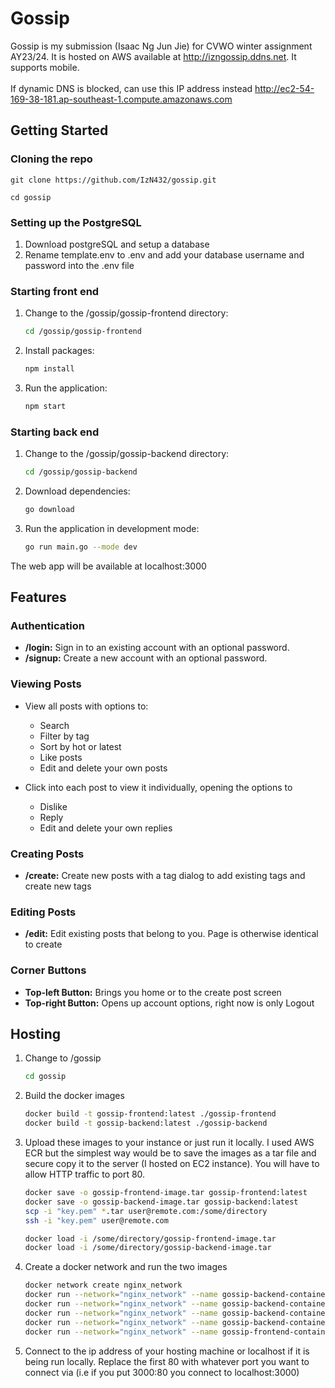 # Gossip

Gossip is my submission (Isaac Ng Jun Jie) for CVWO winter assignment AY23/24. It is hosted on AWS available at http://izngossip.ddns.net. It supports mobile.
<br /><br />
If dynamic DNS is blocked, can use this IP address instead http://ec2-54-169-38-181.ap-southeast-1.compute.amazonaws.com

## Getting Started

### Cloning the repo

```
git clone https://github.com/IzN432/gossip.git

cd gossip
```

### Setting up the PostgreSQL

1. Download postgreSQL and setup a database
2. Rename template.env to .env and add your database username and password into the .env file
   
### Starting front end

1. Change to the /gossip/gossip-frontend directory:
    ```bash
    cd /gossip/gossip-frontend
    ```

2. Install packages:
    ```bash
    npm install
    ```

3. Run the application:
    ```bash
    npm start
    ```

### Starting back end

1. Change to the /gossip/gossip-backend directory:
    ```bash
    cd /gossip/gossip-backend
    ```

2. Download dependencies:
    ```bash
    go download
    ```

3. Run the application in development mode:
    ```bash
    go run main.go --mode dev
    ```

The web app will be available at localhost:3000

## Features

### Authentication

- **/login:** Sign in to an existing account with an optional password.
- **/signup:** Create a new account with an optional password.

### Viewing Posts

- View all posts with options to:
  - Search
  - Filter by tag
  - Sort by hot or latest
  - Like posts
  - Edit and delete your own posts

- Click into each post to view it individually, opening the options to
  - Dislike
  - Reply
  - Edit and delete your own replies

### Creating Posts

- **/create:** Create new posts with a tag dialog to add existing tags and create new tags

### Editing Posts

- **/edit:** Edit existing posts that belong to you. Page is otherwise identical to create

### Corner Buttons

- **Top-left Button:** Brings you home or to the create post screen
- **Top-right Button:** Opens up account options, right now is only Logout
  
## Hosting

1. Change to /gossip
   ```bash
   cd gossip
   ```
2. Build the docker images
   ```bash
   docker build -t gossip-frontend:latest ./gossip-frontend
   docker build -t gossip-backend:latest ./gossip-backend
   ```
3. Upload these images to your instance or just run it locally. I used AWS ECR but the simplest way would be to save the images as a tar file and secure copy it to the server (I hosted on EC2 instance). You will have to allow HTTP traffic to port 80.
   ```bash
   docker save -o gossip-frontend-image.tar gossip-frontend:latest
   docker save -o gossip-backend-image.tar gossip-backend:latest
   scp -i "key.pem" *.tar user@remote.com:/some/directory
   ssh -i "key.pem" user@remote.com
   
   docker load -i /some/directory/gossip-frontend-image.tar
   docker load -i /some/directory/gossip-backend-image.tar
   ```
5. Create a docker network and run the two images
   ```bash
   docker network create nginx_network
   docker run --network="nginx_network" --name gossip-backend-container-1 -d -e DB_USERNAME='' -e DB_PASSWORD='' -e DB_HOST='' -e DB_SSLMODE='' -e SECRET_KEY='' gossip-backend:latest
   docker run --network="nginx_network" --name gossip-backend-container-2 -d -e DB_USERNAME='' -e DB_PASSWORD='' -e DB_HOST='' -e DB_SSLMODE='' -e SECRET_KEY='' gossip-backend:latest
   docker run --network="nginx_network" --name gossip-backend-container-3 -d -e DB_USERNAME='' -e DB_PASSWORD='' -e DB_HOST='' -e DB_SSLMODE='' -e SECRET_KEY='' gossip-backend:latest
   docker run --network="nginx_network" --name gossip-backend-container-4 -d -e DB_USERNAME='' -e DB_PASSWORD='' -e DB_HOST='' -e DB_SSLMODE='' -e SECRET_KEY='' gossip-backend:latest
   docker run --network="nginx_network" --name gossip-frontend-container -p 80:80 -d gossip-frontend:latest
   ```
6. Connect to the ip address of your hosting machine or localhost if it is being run locally. Replace the first 80 with whatever port you want to connect via (i.e if you put 3000:80 you connect to localhost:3000)
   
